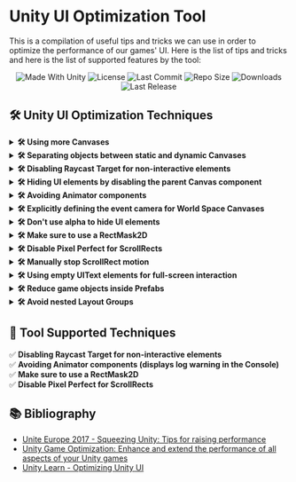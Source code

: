 # Unity UI Optimization Tool
This is a compilation of useful tips and tricks we can use in order to optimize the performance of our games' UI.
Here is the list of tips and tricks and here is the list of supported features by the tool:

<p align="center">
  <a>
    <img alt="Made With Unity" src="https://img.shields.io/badge/made%20with-Unity-57b9d3.svg?logo=Unity">
  </a>
  <a>
    <img alt="License" src="https://img.shields.io/github/license/JoanStinson/UnityUIOptimizationTool?logo=github">
  </a>
  <a>
    <img alt="Last Commit" src="https://img.shields.io/github/last-commit/JoanStinson/UnityUIOptimizationTool?logo=Mapbox&color=orange">
  </a>
  <a>
    <img alt="Repo Size" src="https://img.shields.io/github/repo-size/JoanStinson/UnityUIOptimizationTool?logo=VirtualBox">
  </a>
  <a>
    <img alt="Downloads" src="https://img.shields.io/github/downloads/JoanStinson/UnityUIOptimizationTool/total?color=brightgreen">
  </a>
  <a>
    <img alt="Last Release" src="https://img.shields.io/github/v/release/JoanStinson/UnityUIOptimizationTool?include_prereleases&logo=Dropbox&color=yellow">
  </a>
</p>

## 🛠️ Unity UI Optimization Techniques
<details>
   <summary><b>🛠️ Using more Canvases</b></summary>
  
   ### Using more Canvases
   Every time a single UI element inside a Canvas changes (e.g. change 1 Text or Image), the whole Canvas has to generate the meshes and draw them all
over again (very costly).
</details>

<details>
   <summary><b>🛠️ Separating objects between static and dynamic Canvases</b></summary>
  
   ### Separating objects between static and dynamic Canvases
   * <b>Static Canvas</b>: contains UI elements that are <b>never</b> going to <b>change</b>; good examples of these are background images, labels, and so on.
   * <b>Incidental Dynamic Canvas</b>: contains UI elements that only <b>change in response</b> to something, such as a UI button press or hover action.
   * <b>Continuous Dynamic Canvas</b>: contains UI elements that <b>change regularly</b>, such as animated elements.
</details>

<details>
   <summary><b>🛠️ Disabling Raycast Target for non-interactive elements</b></summary>
  
   ### Disabling Raycast Target for non-interactive elements
   For all <b><i>Image</i></b> components that are not part of a <b><i>Button</i></b>, disable the <b><i>Raycast Target</i></b> (basically disable it in all images except for buttons).
  <br><br>
   Each time there is a UI input (click, tap, scroll, etc.) Unity's <i>GraphicsRaycaster</i> iterates over all the <i>Raycast Targets</i> in the scene, so the less we have the more processing we save.
</details>

<details>
   <summary><b>🛠️ Hiding UI elements by disabling the parent Canvas component</b></summary>
  
   ### Hiding UI elements by disabling the parent Canvas component
   To avoid the <i>Canvas</i> regeneration, it's good habit to split the UI into different <i>Canvases</i>, and instead of disabling a <i>LayoutGroup</i>, disable an entire <i>Canvas</i>.
</details>

<details>
   <summary><b>🛠️ Avoiding Animator components</b></summary>
  
   ### Avoiding Animator components
   Unity's Animator components are meant for 3D avatar animations primarily. Using it for UI elements causes extra processing.
   <br><br>
   Instead, the best approach is to use a custom tweening tool such as DOTween.
</details>

<details>
   <summary><b>🛠️ Explicitly defining the event camera for World Space Canvases</b></summary>
  
   ### Explicitly defining the event camera for World Space Canvases
   Always set the Event <i>Camera</i> in a <i>World Space Canvas</i> as if there is no <i>Camera</i> assigned, it will call <i>FindObjectWithTag("Main Camera")</i> on every single frame! ☠️
</details>

<details>
   <summary><b>🛠️ Don't use alpha to hide UI elements</b></summary>
  
   ### Don't use alpha to hide UI elements
   Even though the <i>Image</i>'s color property is set to <i>alpha</i> 0, it will still cause a <i>draw call</i>.
   <br><br>
   Instead, disable the <i>game object</i> itself, or set the <i>alpha</i> of a <i>Canvas Group</i> to 0. This will prevent any <i>draw calls</i> from this object and its childs (0 <i>draw calls</i>).
</details>

<details>
   <summary><b>🛠️ Make sure to use a RectMask2D</b></summary>
  
   ### Make sure to use a RectMask2D
   Like this, any element that is not inside the <i>Scroll Rect</i>, will not be drawn saving plenty of <i>draw calls</i>.
</details>

<details>
   <summary><b>🛠️ Disable Pixel Perfect for ScrollRects</b></summary>
  
   ### Disable Pixel Perfect for ScrollRects
   <i>Pixel Perfect</i> makes UI elements appear sharper, but since in a <i>Scroll Rect</i> there's going to be movement, we won't notice it and we'll save a lot of processing.
   <br><br>
   The <i>Scroll Rect</i> should be on a separate <i>Canvas</i> with this setting off and other UI elements appearing in the same screen, would be in another <i>Canvas</i> with this setting on.
</details>

<details>
   <summary><b>🛠️ Manually stop ScrollRect motion</b></summary>
  
   ### Manually stop ScrollRect motion
   We can use <i>ScrollRect.StopMovement()</i> to stop the motion once the <i>ScrollRect.velocity</i> is below a certain threshold to reduce regeneration frequency.
</details>

<details>
   <summary><b>🛠️ Using empty UIText elements for full-screen interaction</b></summary>
  
   ### Using empty UIText elements for full-screen interaction
   For a <i>Button</i> that's going to be interactable full-screen, for the <i>Button's Target Graphic</i>, don't use an <i>Image</i> that fills the whole screen and has a <i>color alpha</i> set to 0 (as transparency breaks batching processes).
   <br><br>
   Instead, for the <i>Button's Target Graphic</i>, use a <i>Text</i> with no <i>Font</i> or <i>Text</i> defined.
</details>

<details>
   <summary><b>🛠️ Reduce game objects inside Prefabs</b></summary>
  
   ### Reduce game objects inside Prefabs
   Wherever possible, try to reduce the number of <i>game objects</i> inside of a <i>Prefab</i>, maybe in some occasions it's possible to merge 3 <i>game objects</i> with <i>Images</i> into 1 single <i>game object</i> with 1 <i>Image</i>.
</details>

<details>
   <summary><b>🛠️ Avoid nested Layout Groups</b></summary>
  
   ### Avoid nested Layout Groups
   Wherever possible, try to reduce the amount of nested <i>Layout Groups</i> as it's very costly performance wise.
</details>

## 🧰 Tool Supported Techniques
✅ <b>Disabling Raycast Target for non-interactive elements</b><br>
✅ <b>Avoiding Animator components (displays log warning in the Console)</b><br>
✅ <b>Make sure to use a RectMask2D</b><br>
✅ <b>Disable Pixel Perfect for ScrollRects</b>
    
## 📚 Bibliography
* [Unite Europe 2017 - Squeezing Unity: Tips for raising performance](https://youtu.be/_wxitgdx-UI?t=1426)
* [Unity Game Optimization: Enhance and extend the performance of all aspects of your Unity games](https://www.amazon.com/Unity-Game-Optimization-Enhance-performance/dp/1838556516)
* [Unity Learn - Optimizing Unity UI](https://learn.unity.com/tutorial/optimizing-unity-ui)
